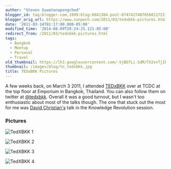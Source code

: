 ```yaml
---
author: "Steven Suwatanapongched"
blogger_id: tag:blogger.com,1999:blog-6841384.post-8747427407656011722
blogger_orig_url: https://www.sunpech.com/2011/03/tedxbkk-pictures.html
date: '2011-03-14T01:17:00.000-05:00'
modified_time: '2014-08-09T20:24:25.121-05:00'
redirect_from: /2011/03/tedxbkk-pictures.html
tags:
  - Bangkok
  - Meetup
  - Personal
  - Travel
old_thumbnail: https://lh3.googleusercontent.com/-VjBD7Li-SdM/TX2vnTjIE6I/AAAAAAAAhxo/QvaAmkTLvpM/s800/IMG_20110303_134105.jpg
thumbnail: /images/blog/tn_tedxbkk.jpg
title: TEDxBKK Pictures
---
```


A few weeks back, on March 3 2011, I attended [TEDxBKK](https://www.tedxbkk.com/) over at TCDC at the top floor at Emporium in Bangkok, Thailand. You can also follow them on twitter at [@tedxbkk](https://twitter.com/#!/tedxbkk). Overall it was a good turnout, but I wasn't too enthusiastic about most of the talks though. The one that stuck out the most for me was [David Christian's](https://en.wikipedia.org/wiki/David_Christian_(historian)) talk in the Knowledge Revolution session.  

### Pictures

![TedXBKK 1](/images/blog/IMG_20110303_134105.jpg) 

![TedXBKK 2](/images/blog/IMG_20110303_134212.jpg)

![TedXBKK 3](/images/blog/IMG_20110303_134858.jpg)

![TedXBKK 4](/images/blog/IMG_20110303_143234.jpg)
